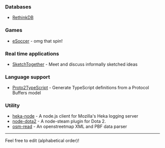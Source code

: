 ### Databases
* [RethinkDB](https://npmjs.org/package/rethinkdb)

### Games
* [eSoccer](http://www.esoccer.me) - omg that spin!

### Real time applications
* [SketchTogether](https://www.sketchtogether.com/) - Meet and discuss informally sketched ideas

### Language support
* [Proto2TypeScript](https://github.com/SINTEF-9012/Proto2TypeScript) - Generate TypeScript definitions from a Protocol Buffers model

### Utility
* [heka-node](https://github.com/mozilla-services/heka-node) - A node.js client for Mozilla's Heka logging server
* [node-dota2](https://github.com/seishun/node-dota2) - A node-steam plugin for Dota 2.
* [osm-read](https://github.com/marook/osm-read) - An openstreetmap XML and PBF data parser

<hr />
Feel free to edit (alphabetical order)!